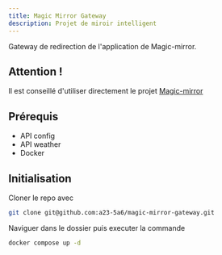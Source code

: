 ```yaml
---
title: Magic Mirror Gateway
description: Projet de miroir intelligent
---
```


Gateway de redirection de l'application de Magic-mirror.

## Attention !
Il est conseillé d'utiliser directement le projet [Magic-mirror](https://github.com/a23-5a6/magic-mirror)

## Prérequis
- API config
- API weather
- Docker

## Initialisation
Cloner le repo avec 
```sh
git clone git@github.com:a23-5a6/magic-mirror-gateway.git
```
Naviguer dans le dossier puis executer la commande
```sh
docker compose up -d
```
